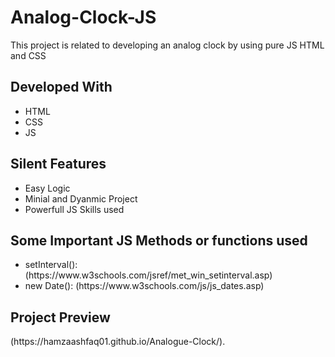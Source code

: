 <h1>Analog-Clock-JS</h1>
<p>This project is related to developing an analog clock by using pure JS HTML and CSS</p>

<h2>Developed With</h2>
<ul>
  <li>HTML</li>
  <li>CSS</li>
  <li>JS</li>
 </ul>
<h2>Silent Features</h2>
<ul>
  <li>Easy Logic</li>
<li>Minial and Dyanmic Project</li>
<li>Powerfull JS Skills used</li>
  </ul>
<h2>Some Important JS Methods or functions used</h2>
<ul>
  <li>setInterval(): (https://www.w3schools.com/jsref/met_win_setinterval.asp)</li>
<li>new Date(): (https://www.w3schools.com/js/js_dates.asp)</li>
</ul>
<h2>Project Preview</h2>
(https://hamzaashfaq01.github.io/Analogue-Clock/).
